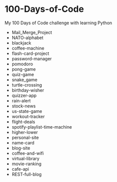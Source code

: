 # 100-Days-of-Code
My 100 Days of Code challenge with learning Python


 - Mail_Merge_Project
 - NATO-alphabet
 - blackjack
 - coffee-machine
 - flash-card-project
 - password-manager
 - pomodoro
 - pong-game
 - quiz-game
 - snake_game
 - turtle-crossing
 - birthday-wisher
 - quizzer-app
 - rain-alert
 - stock-news
 - us-state-game
 - workout-tracker
 - flight-deals
 - spotify-playlist-time-machine
 - higher-lower
 - personal-site
 - name-card
 - blog-site
 - coffee-and-wifi
 - virtual-library 
 - movie-ranking
 - cafe-api
 - REST-full-blog
